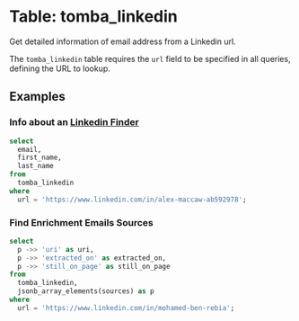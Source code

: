 # Table: tomba_linkedin

Get detailed information of email address from a Linkedin url.

The `tomba_linkedin` table requires the `url` field to be specified in all queries, defining the URL to lookup.

## Examples

### Info about an [Linkedin Finder](https://tomba.io/linkedin-finder)

```sql
select
  email,
  first_name,
  last_name
from
  tomba_linkedin
where
  url = 'https://www.linkedin.com/in/alex-maccaw-ab592978';
```

### Find Enrichment Emails Sources

```sql
select
  p ->> 'uri' as uri,
  p ->> 'extracted_on' as extracted_on,
  p ->> 'still_on_page' as still_on_page
from
  tomba_linkedin,
  jsonb_array_elements(sources) as p
where
  url = 'https://www.linkedin.com/in/mohamed-ben-rebia';
```
